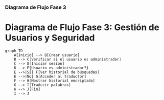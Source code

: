
### Diagrama de Flujo Fase 3

# Diagrama de Flujo Fase 3: Gestión de Usuarios y Seguridad

```mermaid
graph TD
    A[Inicio] --> B[Crear usuario]
    B --> C[Verificar si el usuario es administrador]
    C --> D[Iniciar sesión]
    D --> E{Usuario es administrador?}
    E -->|Sí| F[Ver historial de búsquedas]
    E -->|No| G[Acceder al traductor]
    F --> H[Mostrar historial encriptado]
    G --> I[Traducir palabras]
    H --> J[Fin]
    I --> J
